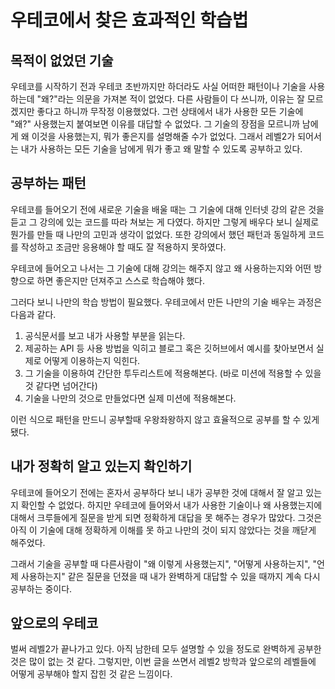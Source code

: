 # 우테코에서 찾은 효과적인 학습법

## 목적이 없었던 기술

우테코를 시작하기 전과 우테코 초반까지만 하더라도 사실 어떠한 패턴이나 기술을 사용하는데 "왜?"라는 의문을 가져본 적이 없었다. 다른 사람들이 다 쓰니까, 이유는 잘 모르겠지만 좋다고 하니까 무작정 이용했었다. 그런 상태에서 내가 사용한 모든 기술에 "왜?" 사용했는지 붙여보면 이유를 대답할 수 없었다. 그 기술의 장점을 모르니까 남에게 왜 이것을 사용했는지, 뭐가 좋은지를 설명해줄 수가 없었다. 그래서 레벨2가 되어서는 내가 사용하는 모든 기술을 남에게 뭐가 좋고 왜 말할 수 있도록 공부하고 있다.

## 공부하는 패턴

우테코를 들어오기 전에 새로운 기술을 배울 때는 그 기술에 대해 인터넷 강의 같은 것을 듣고 그 강의에 있는 코드를 따라 쳐보는 게 다였다. 하지만 그렇게 배우다 보니 실제로 뭔가를 만들 때 나만의 고민과 생각이 없었다. 또한 강의에서 했던 패턴과 동일하게 코드를 작성하고 조금만 응용해야 할 때도 잘 적용하지 못하였다.

우테코에 들어오고 나서는 그 기술에 대해 강의는 해주지 않고 왜 사용하는지와 어떤 방향으로 하면 좋은지만 던져주고 스스로 학습해야 했다.

그러다 보니 나만의 학습 방법이 필요했다. 우테코에서 만든 나만의 기술 배우는 과정은 다음과 같다.

1. 공식문서를 보고 내가 사용할 부분을 읽는다.
2. 제공하는 API 등 사용 방법을 익히고 블로그 혹은 깃허브에서 예시를 찾아보면서 실제로 어떻게 이용하는지 익힌다.
3. 그 기술을 이용하여 간단한 투두리스트에 적용해본다. (바로 미션에 적용할 수 있을 것 같다면 넘어간다)
4. 기술을 나만의 것으로 만들었다면 실제 미션에 적용해본다.

이런 식으로 패턴을 만드니 공부할때 우왕좌왕하지 않고 효율적으로 공부를 할 수 있게 됐다.

## 내가 정확히 알고 있는지 확인하기

우테코에 들어오기 전에는 혼자서 공부하다 보니 내가 공부한 것에 대해서 잘 알고 있는지 확인할 수 없었다.
하지만 우테코에 들어와서 내가 사용한 기술이나 왜 사용했는지에 대해서 크루들에게 질문을 받게 되면 정확하게 대답을 못 해주는 경우가 많았다. 그것은 아직 이 기술에 대해 정확하게 이해를 못 하고 나만의 것이 되지 않았다는 것을 깨닫게 해주었다.

그래서 기술을 공부할 때 다른사람이 "왜 이렇게 사용했는지", "어떻게 사용하는지", "언제 사용하는지" 같은 질문을 던졌을 때 내가 완벽하게 대답할 수 있을 때까지 계속 다시 공부하는 중이다.

## 앞으로의 우테코

벌써 레벨2가 끝나가고 있다. 아직 남한테 모두 설명할 수 있을 정도로 완벽하게 공부한 것은 많이 없는 것 같다. 그렇지만, 이번 글을 쓰면서 레벨2 방학과 앞으로의 레벨들에 어떻게 공부해야 할지 잡힌 것 같은 느낌이다.
